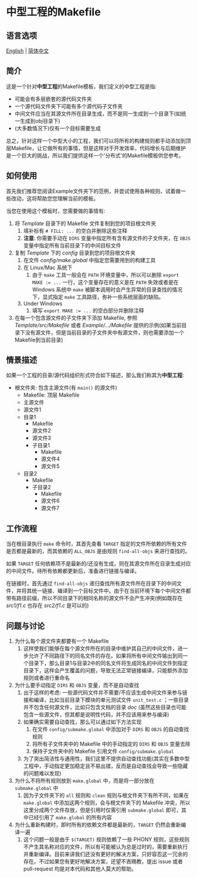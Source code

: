 # 中型工程的Makefile

## 语言选项

[English](../Readme.md) | [简体中文](./Readme-cn.md)

## 简介

这是一个针对**中型工程**的Makefile模板，我们定义的中型工程是指:

- 可能会有多层嵌套的源代码文件夹
- 一个源代码文件夹下可能有多个源代码子文件夹
- 中间文件应当在其源文件所在目录生成，而不是同一生成到一个目录下(如统一生成到*obj*目录下)
- (大多数情况下)仅有一个目标需要生成

总之，针对这样一个中型大小的工程，我们可以将所有的构建规则都手动添加到顶层Makefile，让它做所有的事情，但是这样对于开发效率，代码增长与后期维护是一个巨大的挑战，所以我们提供这样一个'分布式'的Makefile模板供您参考。

## 如何使用

首先我们推荐您阅读Example文件夹下的范例，并尝试使用各种规则，试着做一些改动，这将帮助您您理解当前的模板。

当您在使用这个模板时，您需要做的事情有:

1. 将 *Template* 目录下的 Makefile 文件复制到您的项目根文件夹
    1. 填补标有 `# FILL: ...` 的空白并删除这些注释
    1. **注意**: 你需要手动在 `DIRS` 变量中指定所有含有源文件的子文件夹，在 `OBJS` 变量中指定所有当前目录下的中间目标文件
1. 复制 *Template* 下的 *config* 目录到您的项目根文件夹
    1. 在文件 *config/make.global* 中指定您需要用到的构建工具
    1. 在 Linux/Mac 系统下
        1. 由于 `make` 工具一般会在 `PATH` 环境变量中，所以可以删除 `export MAKE := ...` 一行，这个变量存在的意义是在 `PATH` 失效或者是在 Windows 系统中 `make` 被脚本调用时会产生异常的目录查找的情况下，显式指定 `make` 工具路径，弥补一些系统层面的缺陷。
    1. Under Windows
        1. 填写 `export MAKE := ...` 的空白部分并删除注释
1. 在每一个包含源文件的子文件夹下添加 Makefile, 参照 *Template/src/Makefile* 或者 *Example/.../Makefile* 提供的示例(如果当前目录下没有源文件，但是当前目录的子文件夹中有源文件，则也需要添加一个Makefile到当前目录)

## 情景描述

如果一个工程的目录/源代码组织形式符合如下描述，那么我们称其为**中型工程**:

- 根文件夹: 包含主源文件(有 `main()` 的源文件)
  - Makefile: 顶层 Makefile
  - 主源文件
  - 源文件1
  - 目录1
    - Makefile
    - 源文件2
    - 源文件3
    - 子目录1
      - Makefile
      - 源文件4
      - 源文件5
  - 目录2
    - Makefile
    - 子目录2
      - Makefile
      - 源文件6
      - 源文件7

## 工作流程

当在根目录执行 `make` 命令时，其首先查看 `TARGET` 指定的文件所依赖的所有文件是否都是最新的，而其依赖的 `ALL_OBJS` 是由规则 `find-all-objs` 来进行查找的。

如果 `TARGET` 任何依赖项不是最新的/还没有生成，则在其源文件所在目录生成对应的中间文件。待所有依赖都更新后，准备进行链接与编译。

在链接时，首先通过 `find-all-objs` 递归查找所有源文件所在目录下的中间文件，并将其统一链接、编译到一个目标文件中。由于在当前环境下每个中间文件都带有路径前缀，所以不同目录下的相同名称的源文件不会产生冲突(例如既存在 *src1/f1.c* 也存在 *src2/f1.c* 是可以的)

## 问题与讨论

1. 为什么每个源文件夹都要有一个 Makefile
    1. 这样使我们能够在每个源文件所在的目录中维护其自己的中间文件，进一步允许了不同路径下的同名文件的存在。如果将所有中间文件输出到同一个目录下，那么目录1与目录2中的同名文件将生成同名的中间文件到指定目录下，这样会产生覆盖的问题，导致无法正常链接编译，只能额外添加规则或者进行重命名
1. 为什么要手动指定 `DIRS` 和 `OBJS` 变量，而不是自动查找
    1. 出于这样的考虑: 一些源代码文件并不需要/不应该生成中间文件来参与链接和编译，比如当前目录下模块的单元测试文件 `unit_test.c` ；一些目录并不包含任何源文件，比如只包含文档的目录 *doc* (虽然这些目录也可能包含一些源文件，但其都是说明性代码，并不应该用来参与编译)
    1. 如果确实需要自动查找，那么可以通过如下方法实现
        1. 在文件 `config/submake.global` 中添加对于 `DIRS` 和 `OBJS` 的自动查找规则
        1. 将所有子文件夹中的 Makefile 中的手动指定的 `DIRS` 和 `OBJS` 变量去除
        1. 保持子文件夹中的 Makefile 引用文件 `config/submake.global`
    1. 为了突出简洁性与通用性，我们这里不提供自动查找功能(其实在多数中型工程中，手动指定更加稳定且不易出错，反而是自动查找会导致一些隐藏的问题难以发现)
1. 为什么不将所有规则放到 `make.global` 中，而是将一部分放在 `submake.global` 中
    1. 因为子文件夹下的 `all` 规则和 `clean` 规则与根文件夹下有所不同，如果在 `make.global` 中添加这两个规则，会与根文件夹下的 Makefile 冲突，所以这里分成两个文件存放，但是引用时仅需引用 `submake.global` 即可，其中已经引用了 `make.global` 的所有内容
1. 为什么重新构建时，即时所有的依赖文件都是最新的，`TARGET` 仍然会重新编译一遍
    1. 这个问题一般是由于 `$(TARGET)` 规则依赖了一些 PHONY 规则，这些规则不产生其名称对应的文件，所以有可能被认为总是过时的，需要重新执行并重新编译。目前来讲我们还没有更好的解决方案，只好容忍这一冗余的存在。不过如果您有更好地解决方案，还望不吝赐教，提出 issue 或者 pull-request 均是对本代码和其他人莫大的帮助。
